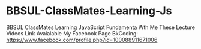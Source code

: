 # BBSUL-ClassMates-Learning-Js
 BBSUL ClassMates Learning JavaScript Fundamenta Wth Me
 These Lecture Videos Link Avaialable My Facebook Page BkCoding: https://www.facebook.com/profile.php?id=100088911671006
